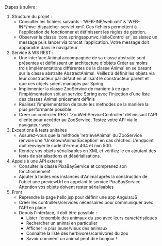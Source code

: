 Etapes à suivre :
1. Structure du projet :
    - Consulter les fichiers suivants : 'WEB-INF/web.xml' & 'WEB-INF/mvc-dispatcher-servlet.xml'. 
        Ces fichiers permettent à l'application de fonctionner et définissent les règles de gestion.
    - Observer la classe 'com.springapp.mvc.HelloController', saisissez un message puis lancer via tomcat l'application.
        Votre message doit apparaitre dans le navigateur
2. Service & WS REST :
    - Une interface Animal accompagnée de sa classe abstraite sont présentes et définissent un architecture d'objets
        Créer au moins trois implémentations différentes de la classe Animal en se basant sur la classe abstraite AbstractAnimal. 
        Veillez à définir les objets via leur constructeur par défaut en utilisant le constructeur parent et que ces objets soient managés par Spring
    - Implémenter la classe ZooService de manière à ce que l'implémentation soit un service Spring avec l'injection d'une liste des classes Animal précément définis
    - Réalisez l'implémentation de toute les méthodes de la manière la plus performante possible
    - Créer un controller REST 'ZooWebServiceController' définissant l'API cliente pour accéder au ZooService. Testez votre API via le navigateur web
3. Exceptions & tests unitaires
    - Assurez-vous que la méthode 'retrieveAnimal' du ZooService renvoie une 'UnknownAnimalException' en cas d'échec. 
        L'endpoint doit renvoyer le code d'erreur 404 et non 500.
    - Rendez vos objets sérialisables en XML et vérifiez le en ajoutant des tests de sérialisations et désérialisations.
4. Appels à une API externe
    - Consulter la classe PixaBayService et comprenez son fonctionnement
    - Ajouter à toutes vos instances d'Animal après la construction de l'objet une previewUrl en appelant le service PixaBayService 
        Attention vos objets doivent rester sérialisables
5. Front
    - Reprendre la page hello.jsp pour définir une app AngularJS
    - Créer les controllers/services nécessaires pour communiquer avec l'API en place
    - Depuis l'interface, il doit être possible :
        - Lister l'ensemble des animaux du zoo avec leurs caractéristiques
        - Rechercher un animal en particulier
        - Afficher le plus jeune/vieux des animaux
        - Connaître la liste des herbivores/carnivores du zoo
        - Savoir comment un animal peut dire bonjour !
